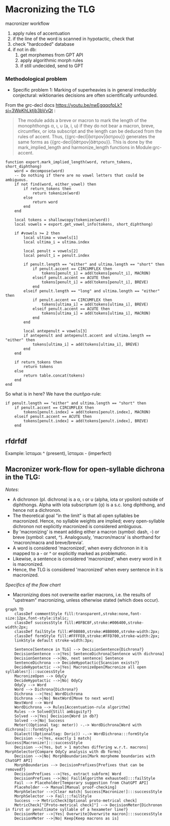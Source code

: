 # Macronizing the TLG 



macronizer workflow
1) apply rules of accentuation
2) if the line of the word is scanned in hypotactic, check that
3) check "hardcoded" database
4) if not in db:
   1) get morphemes from GPT API
   2) apply algorithmic morph rules
   3) if still undecided, send to GPT

### Methodological problem

- Specific problem 1: Marking of superheavies is in general irreducibly conjectural: wiktionaries decisions are often scientifically unfounded.

From the grc-decl docs https://youtu.be/nwEgqqofpLk?si=3WpKhLktjb3bVvQt :


>The module adds a breve or macron to mark the length of the monophthongs α, ι, υ (a, i, u) if they do not bear a macron, breve, circumflex, or iota subscript and the length can be deduced from the rules of accent. Thus, {{grc-decl|ἄστρον|ἄστρου}} generates the same forms as {{grc-decl|ᾰ̓́στρον|ᾰ̓́στρου}}. This is done by the mark_implied_length and harmonize_length functions in Module:grc-accent. 



```
function export.mark_implied_length(word, return_tokens, short_diphthong)
	word = decompose(word)
	-- Do nothing if there are no vowel letters that could be ambiguous.
	if not find(word, either_vowel) then
		if return_tokens then
			return tokenize(word)
		else
			return word
		end
	end
	
	local tokens = shallowcopy(tokenize(word))
	local vowels = export.get_vowel_info(tokens, short_diphthong)
	
	if #vowels >= 2 then
		local ultima = vowels[1]
		local ultima_i = ultima.index
		
		local penult = vowels[2]
		local penult_i = penult.index
		
		if penult.length == "either" and ultima.length == "short" then
			if penult.accent == CIRCUMFLEX then
				tokens[penult_i] = add(tokens[penult_i], MACRON)
			elseif penult.accent == ACUTE then
				tokens[penult_i] = add(tokens[penult_i], BREVE)
			end
		elseif penult.length == "long" and ultima.length == "either" then
			if penult.accent == CIRCUMFLEX then
				tokens[ultima_i] = add(tokens[ultima_i], BREVE)
			elseif penult.accent == ACUTE then
				tokens[ultima_i] = add(tokens[ultima_i], MACRON)
			end
		end
		
		local antepenult = vowels[3]
		if antepenult and antepenult.accent and ultima.length == "either" then
			tokens[ultima_i] = add(tokens[ultima_i], BREVE)
		end
	end
	
	if return_tokens then
		return tokens
	else
		return table.concat(tokens)
	end
end
```

So what is in here? We have the σωτῆρα-rule:
```
if penult.length == "either" and ultima.length == "short" then
    if penult.accent == CIRCUMFLEX then
        tokens[penult.index] = add(tokens[penult.index], MACRON)
    elseif penult.accent == ACUTE then
        tokens[penult.index] = add(tokens[penult.index], BREVE)
    end
```

## rfdrfdf
Example: ἵσταμαι ^ (present), ἵσταμαι - (imperfect)

## Macronizer work-flow for open-syllable dichrona in the TLG:

_Notes_:
- A dichronon (pl. dichrona) is a α, ι or υ (alpha, iota or ypsilon) outside of diphthongs. Alpha with iota subscriptum (ᾳ) is a s.c. long diphthong, and hence not a dichronon.
- The theoretical goal "in the limit" is that all open syllables be macronized. Hence, no syllable weights are implied; every open-syllable dichronon not explicitly macronized is considered ambiguous. 
- By 'macronizing' is meant adding either a macron (symbol: dash, -) or breve (symbol: caret, ^). Analogously, 'macron/macra' is shorthand for 'macron/macra and breve/brevia'.
- A word is considered 'macronized', when every dichronon in it is mapped to a - or ^ or explicitly marked as problematic.
- Likewise, a sentence is considered 'macronized', when every word in it is macronized.
- Hence, the TLG is considered 'macronized' when every sentence in it is macronized.

_Specifics of the flow chart_
- Macronizing does not overwrite earlier macrons, i.e. the results of "upstream" macronizing, unless otherwise stated (which does occur).

```mermaid
graph TD
    classDef commentStyle fill:transparent,stroke:none,font-size:12px,font-style:italic;
    classDef successStyle fill:#8FBC8F,stroke:#006400,stroke-width:2px;
    classDef failStyle fill:#F08080,stroke:#8B0000,stroke-width:2px;
    classDef formStyle fill:#FFFFE0,stroke:#FFD700,stroke-width:2px;
    linkStyle default stroke-width:3px;

    Sentence[Sentence in TLG] --> DecisionSentence{Dichrona?}
    DecisionSentence -->|Yes| SentenceDichrona[Sentence with dichrona]
    DecisionSentence -->|No, next sentence| Sentence
    SentenceDichrona --> DecideHypotactic{Scansion exists?}
    DecideHypotactic -->|Yes| MacronizeOpen[Macronize all open syllables!]:::successStyle
    MacronizeOpen --> OdyCy
    DecideHypotactic -->|No| OdyCy
    OdyCy --> Word
    Word --> Dichrona{Dichrona?}
    Dichrona -->|Yes| WordDichrona
    Dichrona -->|No| NextWord[Move to next word]
    NextWord --> Word
    WordDichrona --> Rules[Accentuation-rule algorithm]
    Rules --> Solved{Still ambiguity?}
    Solved -->|Yes| Decision{Word in db?}
    Solved -->|No| Success
    Meter((Optional tag: meter)) -.-> WordDichrona[Word with dichrona]:::formStyle
    Dialect((Optionaltag: Doric)) -.-> WordDichrona:::formStyle
    Decision -->|Yes, exactly 1 match| Success[Macronize!]:::successStyle
    Decision -->|Yes, but > 1 matches differing w.r.t. macrons| MorphSelector{Compare OdyCy analysis with db forms}
    Decision -->|No| MorphBoundaries[Mark morpheme boundaries with ChatGPT API]
    MorphBoundaries --> DecisionPrefixes{Prefixes that can be removed?}
    DecisionPrefixes -->|Yes, extract subform| Word
    DecisionPrefixes -->|No| Fail[Algorithm exhausted]:::failStyle
    Fail --> Placeholder[Temporary suggestion from ChatGPT API]
    Placeholder --> Manual[Manual proof-checking]
    MorphSelector -->|Clear match| Success[Macronize!]:::successStyle
    MorphSelector --> Fail:::failStyle
    Success --> MetricCheck[Optional proto-metrical check]
    MetricCheck["[Proto-metrical check]"] --> DecisionMeter{Dichronon in first or penultimate syllable of a hexameter line?}
    DecisionMeter -->|Yes| Overwrite[Overwrite macron]:::successStyle
    DecisionMeter -->|No| Keep[Keep macrons as is]
```
